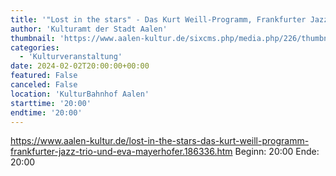 ```yaml
---
title: '"Lost in the stars" - Das Kurt Weill-Programm, Frankfurter Jazz-Trio und Eva Mayerhofer'
author: 'Kulturamt der Stadt Aalen'
thumbnail: 'https://www.aalen-kultur.de/sixcms.php/media.php/226/thumbnails/Ftrio%20%20E.%20Mayerhofer%40Berthold%20Schinke.jpg.582531.jpg'
categories:
  - 'Kulturveranstaltung'
date: 2024-02-02T20:00:00+00:00
featured: False
canceled: False
location: 'KulturBahnhof Aalen'
starttime: '20:00'
endtime: '20:00'
---
```

https://www.aalen-kultur.de/lost-in-the-stars-das-kurt-weill-programm-frankfurter-jazz-trio-und-eva-mayerhofer.186336.htm
Beginn: 20:00
 Ende: 20:00